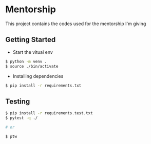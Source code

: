 # Mentorship

This project contains the codes used for the mentorship I'm giving

## Getting Started

- Start the vitual env

```sh
$ python -m venv .
$ source ./bin/activate
```

- Installing dependencies

```sh
$ pip install -r requirements.txt
```

## Testing

```sh
$ pip install -r requirements.test.txt
$ pytest -q ./

# or

$ ptw
```
